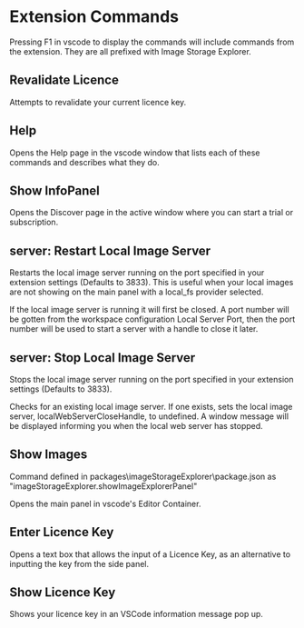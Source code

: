 # Extension Commands

Pressing F1 in vscode to display the commands will include commands from the extension. They are all prefixed with Image Storage Explorer.

## Revalidate Licence

Attempts to revalidate your current licence key.

## Help

Opens the Help page in the vscode window that lists each of these commands and describes what they do.

## Show InfoPanel

Opens the Discover page in the active window where you can start a trial or subscription.

## server: Restart Local Image Server

Restarts the local image server running on the port specified in your extension settings (Defaults to 3833). This is useful when your local images are not showing on the main panel with a local_fs provider selected.

If the local image server is running it will first be closed. A port number will be gotten from the workspace configuration Local Server Port, then the port number will be used to start a server with a handle to close it later.

## server: Stop Local Image Server

Stops the local image server running on the port specified in your extension settings (Defaults to 3833).

Checks for an existing local image server. If one exists, sets the local image server, localWebServerCloseHandle, to undefined. A window message will be displayed informing you when the local web server has stopped.

## Show Images

Command defined in packages\imageStorageExplorer\package.json as "imageStorageExplorer.showImageExplorerPanel"

Opens the main panel in vscode's Editor Container.

## Enter Licence Key

Opens a text box that allows the input of a Licence Key, as an alternative to inputting the key from the side panel.

## Show Licence Key

Shows your licence key in an VSCode information message pop up.

